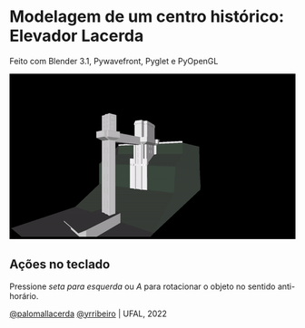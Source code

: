 # Modelagem de um centro histórico: <b>Elevador Lacerda</b>
Feito com Blender 3.1, Pywavefront, Pyglet e PyOpenGL

<p align="center">
  <img src="elevador.gif">
</p>

## Ações no teclado
Pressione <i>seta para esquerda</i> ou <i>A</i> para rotacionar o objeto no sentido anti-horário.


[@palomallacerda](https://github.com/palomallacerda)
[@yrribeiro](https://github.com/yrribeiro) | UFAL, 2022
